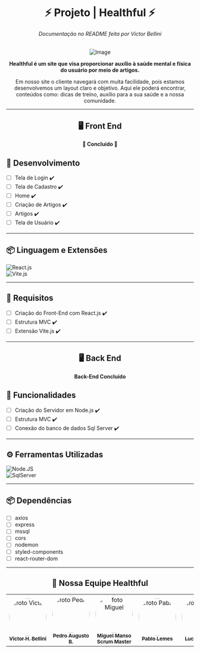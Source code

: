 <div align="center">

# ⚡ Projeto | Healthful ⚡

<h6>
  Documentação no README feita por Victor Bellini
</h6>

![Image](https://github.com/Miguel-Manso/Healthful/blob/master/Healthful/src/Assets/logo.svg)
  
<p>
  <b>Healthful é um site que visa proporcionar auxílio à saúde mental e física do usuário por meio de artigos.</b>
</p>

<p>Em nosso site o cliente navegará com muita facilidade, pois estamos desenvolvemos um layout claro e objetivo. Aqui ele poderá encontrar, conteúdos como: dicas de treino, auxílio para a sua saúde e a nossa comunidade.</p>

---
## 🖥️ Front End

<h4 align="center">

🤯 Concluído 🤯

</h4>


<div align="left">

## 🧱 Desenvolvimento
- [ ] Tela de Login ✔️
- [ ] Tela de Cadastro ✔️
- [ ] Home ✔️
- [ ] Criação de Artigos ✔️
- [ ] Artigos ✔️
- [ ] Tela de Usuário ✔️

---
## 📦 Linguagem e Extensões

![React.js](https://img.shields.io/badge/-React.js-0D1117?style=for-the-badge&logo=react&labelColor=0D1117)&nbsp; <br>
![Vite.js](https://img.shields.io/badge/-Vite.js-0D1117?style=for-the-badge&logo=Vite&labelColor=0D1117)&nbsp;

---
## 👾 Requisitos

- [ ] Criação do Front-End com React.js ✔️ <br/> 
- [ ] Estrutura MVC ✔️ <br/>
- [ ] Extensão Vite.js ✔️ <br/>

</div>

---
## 🖥️ Back End

<h4 align="center"> </h4>


<h4>Back-End Concluído </h4>

<div align="left">

## 👾 Funcionalidades

- [ ] Criação do Servidor em Node.js ✔️ <br/>
- [ ] Estrutura MVC ✔️ <br/>
- [ ] Conexão do banco de dados Sql Server ✔️ <br/>

---
## ⚙ Ferramentas Utilizadas

![Node.JS](https://img.shields.io/badge/-Node.JS-0D1117?style=for-the-badge&logo=node.js&labelColor=0D1117&textColor=0D1117)&nbsp; <br>
![SqlServer](https://img.shields.io/badge/-Sql%20Server-0D1117?style=for-the-badge&logo=Microsoft-SQL-Server&labelColor=0D1117)&nbsp;

---
## 📦 Dependências

- [ ] axios <br/>
- [ ] express <br/>
- [ ] mssql <br/>
- [ ] cors <br/>
- [ ] nodemon <br/>
- [ ] styled-components <br/>
- [ ] react-router-dom <br/>

</div>

---

## 💚 Nossa Equipe Healthful

<table align='center'>

  <tr>
    <td align="center"><a href="https://github.com/VictorHBellini"><img style="border-radius: 50%;" src="https://avatars.githubusercontent.com/u/114271274?s=400&u=d01d133c379987af2ae6a48388c5591d16b41900&v=4" width="100px;" alt="foto Victor"/><br /><sub><b>Victor H. Bellini</b></sub></a><br/>
    </td>
    <td align="center"><a href="https://github.com/PedroAugustoB"><img style="border-radius: 50%;" src="https://avatars.githubusercontent.com/u/99665373?v=4" width="100px;" alt="foto Pedro"/><br /><sub><b>Pedro Augusto B.</b></sub></a><br/>
    </td>
     <td align="center"><a href="https://github.com/Miguel-Manso"><img style="border-radius: 50%;" src="https://avatars.githubusercontent.com/u/8761915?v=4" width="100px;" alt="foto Miguel"/><br /><sub><b>Miguel Manso <br> Scrum Master</b></sub></a><br/>
    </td>
    <td align="center"><a href="https://github.com/PabloLdS"><img style="border-radius: 50%;" src="https://avatars.githubusercontent.com/u/99665625?v=4" width="100px;" alt="foto Pablo"/><br /><sub><b>Pablo Lemes</b></sub></a><br/>
    </td>
    </td>
    <td align="center"><a href="https://github.com/LulaoSpada"><img style="border-radius: 50%;" src="https://avatars.githubusercontent.com/u/62063654?v=4" width="100px;" alt="foto Lucas"/><br /><sub><b>Lucas Spada</b></sub></a><br/>
    </td>
  </tr>

</div>

